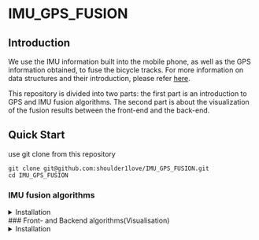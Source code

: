 # IMU_GPS_FUSION

## Introduction
We use the IMU information built into the mobile phone, as well as the GPS information obtained, to fuse the bicycle tracks.
For more information on data structures and their introduction, please refer [here](https://github.com/simra-project/dataset).

This repository is divided into two parts: the first part is an introduction to GPS and IMU fusion algorithms. The second part is about the visualization of the fusion results between the front-end and the back-end.

## Quick Start

use git clone from this repository
```shell
git clone git@github.com:shoulder1love/IMU_GPS_FUSION.git
cd IMU_GPS_FUSION
```

### IMU fusion algorithms

<details>
<summary>Installation</summary>

Build files from source.
```shell
cd IMU_GPS_FUSION_2023
mkdir -p build
cd build
```

Build files.
```shell
cmake ..
make
```
</details>  
### Front- and Backend algorithms(Visualisation)

<details>
<summary>Installation</summary>

Install [Django](https://docs.djangoproject.com/zh-hans/4.1/topics/install/#installing-official-release) from source.
```shell
python3 -m pip install Django
```
Run the sever.
```shell
cd VIS_front_backend
python3 manage.py runserver
```
</details>

